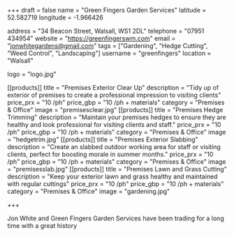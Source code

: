 +++
draft = false
name = "Green Fingers Garden Services"
latitude = 52.582719
longitude = -1.966426

address = "34 Beacon Street, Walsall, WS1 2DL"
telephone = "07951 434954"
website = "https://greenfingerswm.com"
email = "jonwhitegardens@gmail.com"
tags = ["Gardening", "Hedge Cutting", "Weed Control", "Landscaping"]
username = "greenfingers"
location = "Walsall"

logo = "logo.jpg"

[[products]]
  title = "Premises Exterior Clear Up"
  description = "Tidy up of exterior of premises to create a professional impression to visiting clients"
  price_prx = "10 /ph"
  price_gbp = "10 /ph + materials"
  category = "Premises & Office"
  image = "premisesclear.jpg"
[[products]]
  title = "Premises Hedge Trimming"
  description = "Maintain your premises hedges to ensure they are healthy and look professional for visiting clients and staff."
  price_prx = "10 /ph"
  price_gbp = "10 /ph + materials"
  category = "Premises & Office"
  image = "hedgetrim.jpg"
[[products]]
  title = "Premises Exterior Slabbing"
  description = "Create an slabbed outdoor working area for staff or visiting clients, perfect for boosting morale in summer months."
  price_prx = "10 /ph"
  price_gbp = "10 /ph + materials"
  category = "Premises & Office"
  image = "premisesslab.jpg"
[[products]]
  title = "Premises Lawn and Grass Cutting"
  description = "Keep your exterior lawn and grass healthy and maintained with regular cuttings"
  price_prx = "10 /ph"
  price_gbp = "10 /ph + materials"
  category = "Premises & Office"
  image = "gardening.jpg"


+++

Jon White and Green Fingers Garden Services have been trading for a long time with a great history
